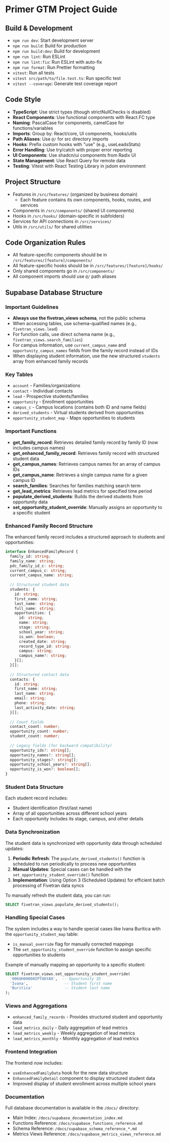 # Primer GTM Project Guide

## Build & Development
- `npm run dev`: Start development server
- `npm run build`: Build for production
- `npm run build:dev`: Build for development
- `npm run lint`: Run ESLint
- `npm run lint:fix`: Run ESLint with auto-fix
- `npm run format`: Run Prettier formatting
- `vitest`: Run all tests
- `vitest src/path/to/file.test.ts`: Run specific test
- `vitest --coverage`: Generate test coverage report

## Code Style
- **TypeScript**: Use strict types (though strictNullChecks is disabled)
- **React Components**: Use functional components with React.FC<Props> type
- **Naming**: PascalCase for components, camelCase for functions/variables
- **Imports**: Group by: React/core, UI components, hooks/utils
- **Path Aliases**: Use `@/` for src directory imports
- **Hooks**: Prefix custom hooks with "use" (e.g., useLeadsStats)
- **Error Handling**: Use try/catch with proper error reporting
- **UI Components**: Use shadcn/ui components from Radix UI
- **State Management**: Use React Query for remote data
- **Testing**: Vitest with React Testing Library in jsdom environment

## Project Structure
- Features in `/src/features/` (organized by business domain)
  - Each feature contains its own components, hooks, routes, and services
- Components in `/src/components/` (shared UI components)
- Hooks in `/src/hooks/` (domain-specific in subfolders)
- Services for API connections in `/src/services/`
- Utils in `/src/utils/` for shared utilities

## Code Organization Rules
- All feature-specific components should be in `/src/features/[feature]/components/`
- All feature-specific hooks should be in `/src/features/[feature]/hooks/`
- Only shared components go in `/src/components/`
- All component imports should use `@/` path aliases

## Supabase Database Structure

### Important Guidelines
- **Always use the fivetran_views schema**, not the public schema
- When accessing tables, use schema-qualified names (e.g., `fivetran_views.lead`)
- For function calls, use direct schema name (e.g., `fivetran_views.search_families`) 
- For campus information, use `current_campus_name` and `opportunity_campus_names` fields from the family record instead of IDs
- When displaying student information, use the new structured `students` array from enhanced family records

### Key Tables
- `account` - Families/organizations
- `contact` - Individual contacts
- `lead` - Prospective students/families
- `opportunity` - Enrollment opportunities
- `campus_c` - Campus locations (contains both ID and name fields)
- `derived_students` - Virtual students derived from opportunities
- `opportunity_student_map` - Maps opportunities to students

### Important Functions
- **get_family_record**: Retrieves detailed family record by family ID (now includes campus names)
- **get_enhanced_family_record**: Retrieves family record with structured student data
- **get_campus_names**: Retrieves campus names for an array of campus IDs
- **get_campus_name**: Retrieves a single campus name for a given campus ID
- **search_families**: Searches for families matching search term
- **get_lead_metrics**: Retrieves lead metrics for specified time period
- **populate_derived_students**: Builds the derived students from opportunity data
- **set_opportunity_student_override**: Manually assigns an opportunity to a specific student

### Enhanced Family Record Structure
The enhanced family record includes a structured approach to students and opportunities:

```typescript
interface EnhancedFamilyRecord {
  family_id: string;
  family_name: string;
  pdc_family_id_c: string;
  current_campus_c: string;
  current_campus_name: string;
  
  // Structured student data
  students: {
    id: string;
    first_name: string;
    last_name: string;
    full_name: string;
    opportunities: {
      id: string;
      name: string;
      stage: string;
      school_year: string;
      is_won: boolean;
      created_date: string;
      record_type_id: string;
      campus: string;
      campus_name?: string;
    }[];
  }[];
  
  // Structured contact data
  contacts: {
    id: string;
    first_name: string;
    last_name: string;
    email: string;
    phone: string;
    last_activity_date: string;
  }[];
  
  // Count fields
  contact_count: number;
  opportunity_count: number;
  student_count: number;
  
  // Legacy fields (for backward compatibility)
  opportunity_ids?: string[];
  opportunity_names?: string[];
  opportunity_stages?: string[];
  opportunity_school_years?: string[];
  opportunity_is_won?: boolean[];
}
```

### Student Data Structure
Each student record includes:
- Student identification (first/last name)
- Array of all opportunities across different school years
- Each opportunity includes its stage, campus, and other details

### Data Synchronization
The student data is synchronized with opportunity data through scheduled updates:

1. **Periodic Refresh**: The `populate_derived_students()` function is scheduled to run periodically to process new opportunities
2. **Manual Updates**: Special cases can be handled with the `set_opportunity_student_override()` function
3. **Implementation**: Using Option 3 (Scheduled Updates) for efficient batch processing of Fivetran data syncs

To manually refresh the student data, you can run:
```sql
SELECT fivetran_views.populate_derived_students();
```

### Handling Special Cases
The system includes a way to handle special cases like Ivana Buritica with the `opportunity_student_map` table:
- `is_manual_override` flag for manually corrected mappings
- The `set_opportunity_student_override` function to assign specific opportunities to students

Example of manually mapping an opportunity to a specific student:
```sql
SELECT fivetran_views.set_opportunity_student_override(
  '006UH00000IPT46YAH',  -- Opportunity ID
  'Ivana',                -- Student first name
  'Buritica'              -- Student last name
);
```

### Views and Aggregations
- `enhanced_family_records` - Provides structured student and opportunity data
- `lead_metrics_daily` - Daily aggregation of lead metrics
- `lead_metrics_weekly` - Weekly aggregation of lead metrics
- `lead_metrics_monthly` - Monthly aggregation of lead metrics

### Frontend Integration
The frontend now includes:
- `useEnhancedFamilyData` hook for the new data structure
- `EnhancedFamilyDetail` component to display structured student data
- Improved display of student enrollment across multiple school years

### Documentation
Full database documentation is available in the `/docs/` directory:
- Main Index: `/docs/supabase_documentation_index.md`
- Functions Reference: `/docs/supabase_functions_reference.md`
- Schema Reference: `/docs/supabase_schema_reference_*.md`
- Metrics Views Reference: `/docs/supabase_metrics_views_reference.md`